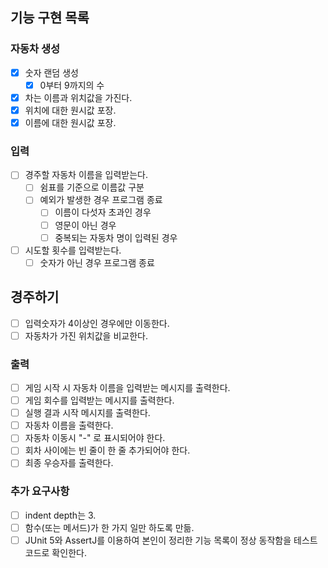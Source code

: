 ## 기능 구현 목록

### 자동차 생성
- [X] 숫자 랜덤 생성 
  - [X] 0부터 9까지의 수

- [X] 차는 이름과 위치값을 가진다.
- [X] 위치에 대한 원시값 포장.
- [X] 이름에 대한 원시값 포장.

### 입력
- [ ] 경주할 자동차 이름을 입력받는다.
  - [ ] 쉼표를 기준으로 이름값 구분
  - [ ] 예외가 발생한 경우 프로그램 종료
    - [ ] 이름이 다섯자 초과인 경우
    - [ ] 영문이 아닌 경우
    - [ ] 중복되는 자동차 명이 입력된 경우
- [ ] 시도할 횟수를 입력받는다.
  - [ ] 숫자가 아닌 경우 프로그램 종료

## 경주하기
- [ ] 입력숫자가 4이상인 경우에만 이동한다.
- [ ] 자동차가 가진 위치값을 비교한다.

### 출력
- [ ] 게임 시작 시 자동차 이름을 입력받는 메시지를 출력한다.
- [ ] 게임 회수를 입력받는 메시지를 출력한다.
- [ ] 실행 결과 시작 메시지를 출력한다.
- [ ] 자동차 이름을 출력한다.
- [ ] 자동차 이동시 "-" 로 표시되어야 한다.
- [ ] 회차 사이에는 빈 줄이 한 줄 추가되어야 한다.
- [ ] 최종 우승자를 출력한다.

### 추가 요구사항
- [ ] indent depth는 3.
- [ ] 함수(또는 메서드)가 한 가지 일만 하도록 만듦.
- [ ] JUnit 5와 AssertJ를 이용하여 본인이 정리한 기능 목록이 정상 동작함을 테스트 코드로 확인한다.